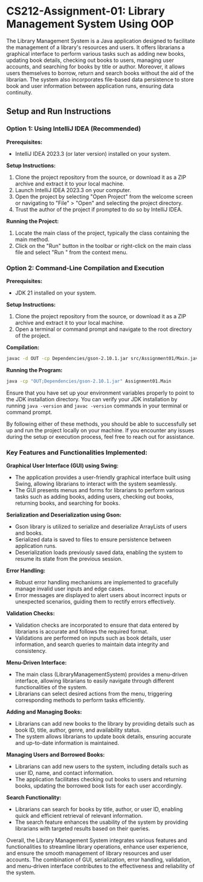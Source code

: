 # CS212-Assignment-01: Library Management System Using OOP

The Library Management System is a Java application designed to facilitate the management of a library's resources and users. It offers librarians a graphical interface to perform various tasks such as adding new books, updating book details, checking out books to users, managing user accounts, and searching for books by title or author. Moreover, it allows users themselves to borrow, return and search books without the aid of the librarian. The system also incorporates file-based data persistence to store book and user information between application runs, ensuring data continuity.

## Setup and Run Instructions

### Option 1: Using IntelliJ IDEA (Recommended)

**Prerequisites:**
- IntelliJ IDEA 2023.3 (or later version) installed on your system.

**Setup Instructions:**
1. Clone the project repository from the source, or download it as a ZIP archive and extract it to your local machine.
2. Launch IntelliJ IDEA 2023.3 on your computer.
3. Open the project by selecting "Open Project" from the welcome screen or navigating to "File" > "Open" and selecting the project directory.
4. Trust the author of the project if prompted to do so by IntelliJ IDEA.

**Running the Project:**
1. Locate the main class of the project, typically the class containing the main method.
2. Click on the "Run" button in the toolbar or right-click on the main class file and select "Run <MainClassName>" from the context menu.

### Option 2: Command-Line Compilation and Execution

**Prerequisites:**
- JDK 21 installed on your system.

**Setup Instructions:**
1. Clone the project repository from the source, or download it as a ZIP archive and extract it to your local machine.
2. Open a terminal or command prompt and navigate to the root directory of the project.

**Compilation:**
```bash
javac -d OUT -cp Dependencies/gson-2.10.1.jar src/Assignment01/Main.java src/Assignment01/User.java src/Assignment01/Book.java src/Assignment01/Library.java
```

**Running the Program:**
```bash
java -cp "OUT;Dependencies/gson-2.10.1.jar" Assignment01.Main
```

Ensure that you have set up your environment variables properly to point to the JDK installation directory. You can verify your JDK installation by running `java -version` and `javac -version` commands in your terminal or command prompt.

By following either of these methods, you should be able to successfully set up and run the project locally on your machine. If you encounter any issues during the setup or execution process, feel free to reach out for assistance.

### Key Features and Functionalities Implemented:

**Graphical User Interface (GUI) using Swing:**
- The application provides a user-friendly graphical interface built using Swing, allowing librarians to interact with the system seamlessly.
- The GUI presents menus and forms for librarians to perform various tasks such as adding books, adding users, checking out books, returning books, and searching for books.

**Serialization and Deserialization using Gson:**
- Gson library is utilized to serialize and deserialize ArrayLists of users and books.
- Serialized data is saved to files to ensure persistence between application runs.
- Deserialization loads previously saved data, enabling the system to resume its state from the previous session.

**Error Handling:**
- Robust error handling mechanisms are implemented to gracefully manage invalid user inputs and edge cases.
- Error messages are displayed to alert users about incorrect inputs or unexpected scenarios, guiding them to rectify errors effectively.

**Validation Checks:**
- Validation checks are incorporated to ensure that data entered by librarians is accurate and follows the required format.
- Validations are performed on inputs such as book details, user information, and search queries to maintain data integrity and consistency.

**Menu-Driven Interface:**
- The main class (LibraryManagementSystem) provides a menu-driven interface, allowing librarians to easily navigate through different functionalities of the system.
- Librarians can select desired actions from the menu, triggering corresponding methods to perform tasks efficiently.

**Adding and Managing Books:**
- Librarians can add new books to the library by providing details such as book ID, title, author, genre, and availability status.
- The system allows librarians to update book details, ensuring accurate and up-to-date information is maintained.

**Managing Users and Borrowed Books:**
- Librarians can add new users to the system, including details such as user ID, name, and contact information.
- The application facilitates checking out books to users and returning books, updating the borrowed book lists for each user accordingly.

**Search Functionality:**
- Librarians can search for books by title, author, or user ID, enabling quick and efficient retrieval of relevant information.
- The search feature enhances the usability of the system by providing librarians with targeted results based on their queries.

Overall, the Library Management System integrates various features and functionalities to streamline library operations, enhance user experience, and ensure the smooth management of library resources and user accounts. The combination of GUI, serialization, error handling, validation, and menu-driven interface contributes to the effectiveness and reliability of the system.
